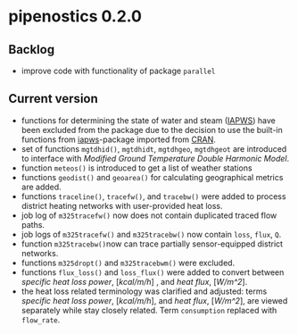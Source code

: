 # pipenostics 0.2.0

## Backlog

- improve code with functionality of package `parallel`

## Current version

- functions for determining the state of water and steam ([IAPWS](http://www.iapws.org/)) have been excluded from the package due to the decision to use the built-in functions from [iapws](https://cran.r-project.org/web/packages/iapws/index.html)-package imported from [CRAN](https://cran.r-project.org/).
- set of functions `mgtdhid()`, `mgtdhidt`, `mgtdhgeo`, `mgtdhgeot` are introduced to interface with *Modified Ground Temperature Double Harmonic Model*.
- function `meteos()` is introduced to get a list of weather stations
- functions `geodist()` and `geoarea()` for calculating geographical metrics are added.
- functions `traceline()`, `tracefw()`, and `tracebw()` were added to process district heating networks with user-provided heat loss.
- job log of `m325tracefw()` now does not contain duplicated traced flow paths.
- job logs of `m325tracefw()` and `m325tracebw()` now contain `loss`, `flux`, `Q`.
- function `m325tracebw()`now can trace partially sensor-equipped district networks.
- functions `m325dropt()` and `m325tracebwm()` were excluded.
- functions `flux_loss()` and `loss_flux()` were added to convert between *specific heat loss power*, [*kcal/m/h*] , and *heat flux*, [*W/m^2*].
- the heat loss related terminology was clarified and adjusted: terms *specific heat loss power*, [*kcal/m/h*],
  and *heat flux*, [*W/m^2*], are viewed separately while stay closely related. Term `consumption` replaced with `flow_rate`.
